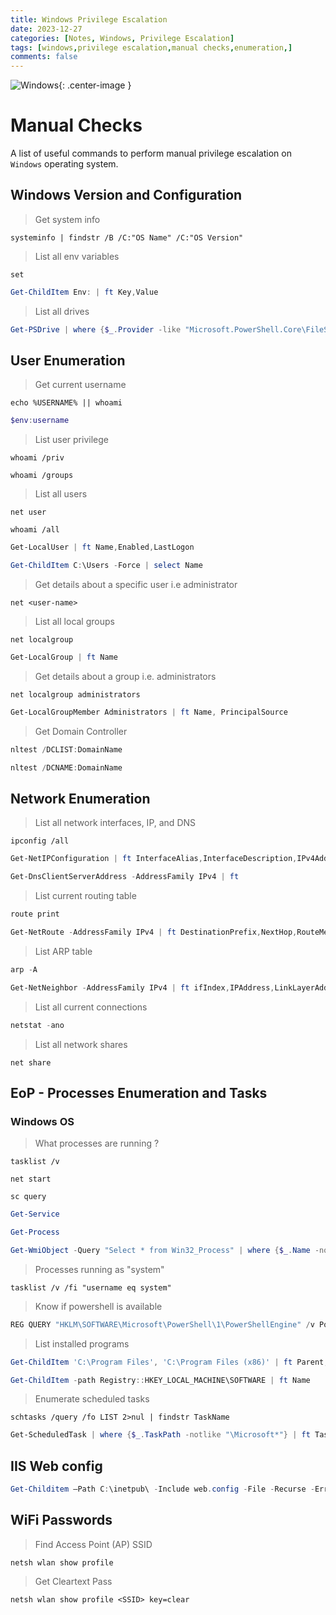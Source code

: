 ```yaml
---
title: Windows Privilege Escalation
date: 2023-12-27 
categories: [Notes, Windows, Privilege Escalation]
tags: [windows,privilege escalation,manual checks,enumeration,]
comments: false
---
```


![Windows](https://images-wixmp-ed30a86b8c4ca887773594c2.wixmp.com/f/619dc3c5-cc51-40f7-908c-48b7043757be/dbb2bsj-084d6cf4-4203-4904-aa43-20e9468f8d08.png/v1/fit/w_640,h_400,q_70,strp/windows_2_03_by_gustavovidalalves_dbb2bsj-375w-2x.jpg?token=eyJ0eXAiOiJKV1QiLCJhbGciOiJIUzI1NiJ9.eyJzdWIiOiJ1cm46YXBwOjdlMGQxODg5ODIyNjQzNzNhNWYwZDQxNWVhMGQyNmUwIiwiaXNzIjoidXJuOmFwcDo3ZTBkMTg4OTgyMjY0MzczYTVmMGQ0MTVlYTBkMjZlMCIsIm9iaiI6W1t7ImhlaWdodCI6Ijw9NDAwIiwicGF0aCI6IlwvZlwvNjE5ZGMzYzUtY2M1MS00MGY3LTkwOGMtNDhiNzA0Mzc1N2JlXC9kYmIyYnNqLTA4NGQ2Y2Y0LTQyMDMtNDkwNC1hYTQzLTIwZTk0NjhmOGQwOC5wbmciLCJ3aWR0aCI6Ijw9NjQwIn1dXSwiYXVkIjpbInVybjpzZXJ2aWNlOmltYWdlLm9wZXJhdGlvbnMiXX0.W65nMzrDd3LPla_jWw3KQ0lx5YVwQWETZtG2G3x7C_U){: .center-image }

# Manual Checks

A list of useful commands to perform manual privilege escalation on `Windows` operating system. 

## Windows Version and Configuration

> Get system info

```terminal
systeminfo | findstr /B /C:"OS Name" /C:"OS Version"
```

> List all env variables

```terminal
set
```

```powershell
Get-ChildItem Env: | ft Key,Value
```

> List all drives

```powershell
Get-PSDrive | where {$_.Provider -like "Microsoft.PowerShell.Core\FileSystem"}| ft Name,Root
```

## User Enumeration

> Get current username

```terminal
echo %USERNAME% || whoami
```

```powershell
$env:username
```

> List user privilege

```terminal
whoami /priv
```

```terminal
whoami /groups
```

> List all users

```terminal
net user
```

```terminal
whoami /all
```

```powershell
Get-LocalUser | ft Name,Enabled,LastLogon
```

```powershell
Get-ChildItem C:\Users -Force | select Name
```

> Get details about a specific user i.e administrator

```terminal
net <user-name>
```

> List all local groups

```terminal
net localgroup
```

```powershell
Get-LocalGroup | ft Name
```

> Get details about a group i.e. administrators

```terminal
net localgroup administrators
```

```powershell
Get-LocalGroupMember Administrators | ft Name, PrincipalSource
```

> Get Domain Controller

```powershell
nltest /DCLIST:DomainName
```

```powershell
nltest /DCNAME:DomainName
```

## Network Enumeration

> List all network interfaces, IP, and DNS

```terminal
ipconfig /all
```

```powershell
Get-NetIPConfiguration | ft InterfaceAlias,InterfaceDescription,IPv4Address
```

```powershell
Get-DnsClientServerAddress -AddressFamily IPv4 | ft
```

> List current routing table

```powershell
route print
```

```powershell
Get-NetRoute -AddressFamily IPv4 | ft DestinationPrefix,NextHop,RouteMetric,ifIndex
```

> List ARP table

```powershell
arp -A
```

```powershell
Get-NetNeighbor -AddressFamily IPv4 | ft ifIndex,IPAddress,LinkLayerAddress,State
```

> List all current connections

```powershell
netstat -ano
```

> List all network shares

```terminal
net share
```

## EoP - Processes Enumeration and Tasks

### Windows OS

> What processes are running ?

```terminal
tasklist /v
```

```terminal
net start
```

```terminal
sc query
```

```powershell
Get-Service
```

```powershell
Get-Process
```

```powershell
Get-WmiObject -Query "Select * from Win32_Process" | where {$_.Name -notlike "svchost*"} | Select Name, Handle, @{Label="Owner";Expression={$_.GetOwner().User}} | ft -AutoSize
```

> Processes running as "system"

```terminal
tasklist /v /fi "username eq system"
```

> Know if powershell is available

```powershell
REG QUERY "HKLM\SOFTWARE\Microsoft\PowerShell\1\PowerShellEngine" /v PowerShellVersion
```

> List installed programs

```powershell
Get-ChildItem 'C:\Program Files', 'C:\Program Files (x86)' | ft Parent,Name,LastWriteTime
```

```powershell
Get-ChildItem -path Registry::HKEY_LOCAL_MACHINE\SOFTWARE | ft Name
```

> Enumerate scheduled tasks

```terminal
schtasks /query /fo LIST 2>nul | findstr TaskName
```

```powershell
Get-ScheduledTask | where {$_.TaskPath -notlike "\Microsoft*"} | ft TaskName,TaskPath,State
```

## IIS Web config

```powershell
Get-Childitem –Path C:\inetpub\ -Include web.config -File -Recurse -ErrorAction SilentlyContinue
```

## WiFi Passwords

> Find Access Point (AP) SSID

```terminal
netsh wlan show profile
```

> Get Cleartext Pass

```terminal
netsh wlan show profile <SSID> key=clear
```
